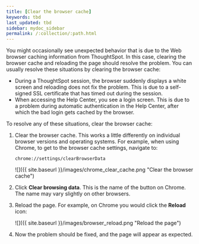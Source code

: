 ```yaml
---
title: [Clear the browser cache]
keywords: tbd
last_updated: tbd
sidebar: mydoc_sidebar
permalink: /:collection/:path.html
---
```

You might occasionally see unexpected behavior that is due to the Web browser caching information from ThoughtSpot. In this case, clearing the browser cache and reloading the page should resolve the problem. You can usually resolve these situations by clearing the browser cache:

-   During a ThoughtSpot session, the browser suddenly displays a white screen and reloading does not fix the problem. This is due to a self-signed SSL certificate that has timed out during the session.
-   When accessing the Help Center, you see a login screen. This is due to a problem during automatic authentication in the Help Center, after which the bad login gets cached by the browser.

To resolve any of these situations, clear the browser cache:

1. Clear the browser cache. This works a little differently on individual browser versions and operating systems. For example, when using Chrome, to get to the browser cache settings, navigate to:

    ```
    chrome://settings/clearBrowserData
    ```

     ![]({{ site.baseurl }}/images/chrome_clear_cache.png "Clear the browser cache")

2. Click **Clear browsing data**. This is the name of the button on Chrome. The name may vary slightly on other browsers.
3. Reload the page. For example, on Chrome you would click the **Reload** icon:

     ![]({{ site.baseurl }}/images/browser_reload.png "Reload the page")

4. Now the problem should be fixed, and the page will appear as expected.
